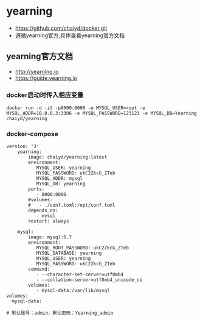 # yearning

- https://github.com/chaiyd/docker.git
- 遵循yearning官方,具体查看yearning官方文档

## yearning官方文档
- http://yearning.io
- https://guide.yearning.io

### docker启动时传入相应变量
```
docker run -d -it -p8000:8000 -e MYSQL_USER=root -e MYSQL_ADDR=10.0.0.3:3306 -e MYSQL_PASSWORD=123123 -e MYSQL_DB=Yearning chaiyd/yearning
```

### docker-compose
```
version: '3'
    yearning:
        image: chaiyd/yearning:latest
        environment:
           MYSQL_USER: yearning
           MYSQL_PASSWORD: ukC2ZkcG_ZTeb
           MYSQL_ADDR: mysql
           MYSQL_DB: yearning
        ports:
           - 8000:8000
        #volumes:
        #   - ./conf.toml:/opt/conf.toml
        depends_on:
           - mysql
        restart: always

    mysql:
        image: mysql:5.7
        environment:
           MYSQL_ROOT_PASSWORD: ukC2ZkcG_ZTeb
           MYSQL_DATABASE: yearning
           MYSQL_USER: yearning
           MYSQL_PASSWORD: ukC2ZkcG_ZTeb
        command:
           - --character-set-server=utf8mb4
           - --collation-server=utf8mb4_unicode_ci
        volumes:
           - mysql-data:/var/lib/mysql
volumes:
  mysql-data:

# 默认账号：admin，默认密码：Yearning_admin
```
